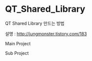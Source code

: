 # QT_Shared_Library

QT Shared Library 만드는 방법

설명 : http://jungmonster.tistory.com/183

Main Project

Sub Project


